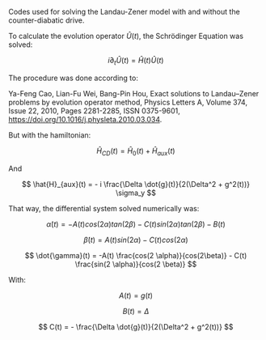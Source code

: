 Codes used for solving the Landau-Zener model with and without the counter-diabatic drive.

To calculate the evolution operator $\hat{U}(t)$, the Schrödinger Equation was solved:

$$ i \partial_t\hat{U}(t) = \hat{H}(t)\hat{U}(t) $$

The procedure was done according to:

Ya-Feng Cao, Lian-Fu Wei, Bang-Pin Hou,
Exact solutions to Landau–Zener problems by evolution operator method,
Physics Letters A,
Volume 374, Issue 22,
2010,
Pages 2281-2285,
ISSN 0375-9601,
https://doi.org/10.1016/j.physleta.2010.03.034.

But with the hamiltonian:

$$ \hat{H}_{CD}(t) = \hat{H}_{0}(t) + \hat{H}_{aux}(t) $$

And

$$ \hat{H}_{aux}(t) = - i \frac{\Delta \dot{g}(t)}{2(\Delta^2 + g^2(t))} \sigma_y $$

That way, the differential system solved numerically was:

$$ \dot{\alpha}(t) = -A(t) cos(2 \alpha) tan (2 \beta) - C(t) sin (2 \alpha) tan(2 \beta) - B(t) $$

$$ \dot{\beta}(t) = A(t) sin(2 \alpha) - C(t) cos(2 \alpha) $$

$$ \dot{\gamma}(t) = -A(t) \frac{cos(2 \alpha)}{cos(2\beta)} - C(t) \frac{sin(2 \alpha)}{cos(2 \beta)} $$

With:

$$ A(t) = g(t) $$

$$ B(t) = \Delta $$

$$ C(t) = - \frac{\Delta \dot{g}(t)}{2(\Delta^2 + g^2(t))} $$
